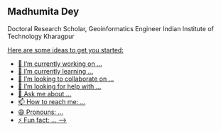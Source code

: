 Madhumita Dey
----------------------------------------------------------------------------------------------------------------------------------------------
Doctoral Research Scholar, Geoinformatics Engineer
Indian Institute of Technology Kharagpur
<a href="madhumitapost@gmail.com"/> <a href="madhumitadey@kgpian.iitkgp.ac.in"/>

Here are some ideas to get you started:

- 🔭 I’m currently working on ...
- 🌱 I’m currently learning ...
- 👯 I’m looking to collaborate on ...
- 🤔 I’m looking for help with ...
- 💬 Ask me about ...
- 📫 How to reach me: ...
- 😄 Pronouns: ...
- ⚡ Fun fact: ...
-->
